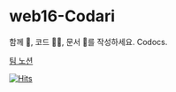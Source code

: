 # web16-Codari
함께 🤝, 코드 👨‍💻, 문서 📝를 작성하세요. Codocs.

[팀 노션](https://5-line-poem-with-bstcp.notion.site/codocs-d5051e495a0640ebacc8cadebde4b54e)

[![Hits](https://hits.seeyoufarm.com/api/count/incr/badge.svg?url=https%3A%2F%2Fgithub.com%2Fboostcampwm-2022%2Fweb16-Codocs&count_bg=%2379C83D&title_bg=%23555555&icon=&icon_color=%23E7E7E7&title=hits&edge_flat=true)](https://hits.seeyoufarm.com)
